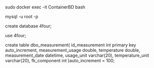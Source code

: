 sudo docker exec -it ContainerBD bash

mysql -u root -p

create database 4four;

use 4four;

create table dbo_measurement(
id_measurement int primary key auto_increment,
measurement_usage double,
temperature double,
measurement_date datetime,
usage_unit varchar(20),
temperature_unit varchar(20),
fk_component int
)auto_increment = 100;

